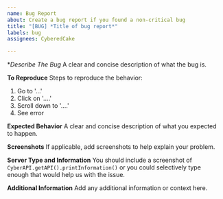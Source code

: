 ```yaml
---
name: Bug Report
about: Create a bug report if you found a non-critical bug
title: "[BUG] *Title of bug report*"
labels: bug
assignees: CyberedCake

---
```


**Describe The Bug*
A clear and concise description of what the bug is.

**To Reproduce**
Steps to reproduce the behavior:
1. Go to '...'
2. Click on '....'
3. Scroll down to '....'
4. See error

**Expected Behavior**
A clear and concise description of what you expected to happen.

**Screenshots**
If applicable, add screenshots to help explain your problem.

**Server Type and Information**
You should include a screenshot of `CyberAPI.getAPI().printInformation()` or you could selectively type enough that would help us with the issue.

**Additional Information**
Add any additional information or context here.
